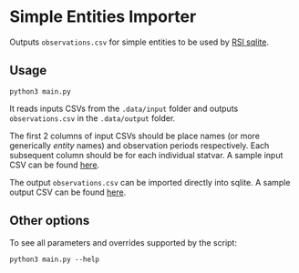 # Simple Entities Importer

Outputs `observations.csv` for simple entities to be used by [RSI sqlite][sqlite].

[sqlite]: https://github.com/datacommonsorg/mixer/tree/a768446c56095aa23add8c59cf6a0630a17a726b/internal/sqlite

## Usage

```shell
python3 main.py
```

It reads inputs CSVs from the `.data/input` folder and outputs `observations.csv` in the `.data/output` folder.

The first 2 columns of input CSVs should be place names (or more generically _entity_ names) and observation periods respectively. Each subsequent column should be for each individual statvar. A sample input CSV can be found [here](sample/input.csv).

The output `observations.csv` can be imported directly into sqlite. A sample output CSV can be found [here](sample/observations.csv).

## Other options

To see all parameters and overrides supported by the script:

```shell
python3 main.py --help
```
